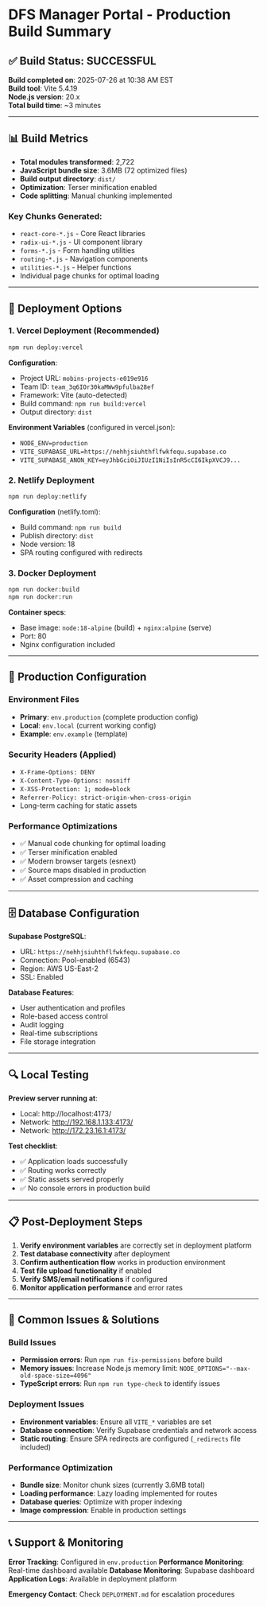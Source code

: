 # DFS Manager Portal - Production Build Summary

## ✅ Build Status: SUCCESSFUL

**Build completed on**: 2025-07-26 at 10:38 AM EST  
**Build tool**: Vite 5.4.19  
**Node.js version**: 20.x  
**Total build time**: ~3 minutes  

---

## 📊 Build Metrics

- **Total modules transformed**: 2,722
- **JavaScript bundle size**: 3.6MB (72 optimized files)
- **Build output directory**: `dist/`
- **Optimization**: Terser minification enabled
- **Code splitting**: Manual chunking implemented

### Key Chunks Generated:
- `react-core-*.js` - Core React libraries
- `radix-ui-*.js` - UI component library
- `forms-*.js` - Form handling utilities
- `routing-*.js` - Navigation components
- `utilities-*.js` - Helper functions
- Individual page chunks for optimal loading

---

## 🚀 Deployment Options

### 1. Vercel Deployment (Recommended)
```bash
npm run deploy:vercel
```

**Configuration**:
- Project URL: `mobins-projects-e019e916`
- Team ID: `team_3q6IOr30kaMWw9pfulba28ef`
- Framework: Vite (auto-detected)
- Build command: `npm run build:vercel`
- Output directory: `dist`

**Environment Variables** (configured in vercel.json):
- `NODE_ENV=production`
- `VITE_SUPABASE_URL=https://nehhjsiuhthflfwkfequ.supabase.co`
- `VITE_SUPABASE_ANON_KEY=eyJhbGciOiJIUzI1NiIsInR5cCI6IkpXVCJ9...`

### 2. Netlify Deployment
```bash
npm run deploy:netlify
```

**Configuration** (netlify.toml):
- Build command: `npm run build`
- Publish directory: `dist`
- Node version: 18
- SPA routing configured with redirects

### 3. Docker Deployment
```bash
npm run docker:build
npm run docker:run
```

**Container specs**:
- Base image: `node:18-alpine` (build) + `nginx:alpine` (serve)
- Port: 80
- Nginx configuration included

---

## 🔧 Production Configuration

### Environment Files
- **Primary**: `env.production` (complete production config)
- **Local**: `env.local` (current working config)
- **Example**: `env.example` (template)

### Security Headers (Applied)
- `X-Frame-Options: DENY`
- `X-Content-Type-Options: nosniff`
- `X-XSS-Protection: 1; mode=block`
- `Referrer-Policy: strict-origin-when-cross-origin`
- Long-term caching for static assets

### Performance Optimizations
- ✅ Manual code chunking for optimal loading
- ✅ Terser minification enabled
- ✅ Modern browser targets (esnext)
- ✅ Source maps disabled in production
- ✅ Asset compression and caching

---

## 🗄️ Database Configuration

**Supabase PostgreSQL**:
- URL: `https://nehhjsiuhthflfwkfequ.supabase.co`
- Connection: Pool-enabled (6543)
- Region: AWS US-East-2
- SSL: Enabled

**Database Features**:
- User authentication and profiles
- Role-based access control
- Audit logging
- Real-time subscriptions
- File storage integration

---

## 🔍 Local Testing

**Preview server running at**:
- Local: http://localhost:4173/
- Network: http://192.168.1.133:4173/
- Network: http://172.23.16.1:4173/

**Test checklist**:
- ✅ Application loads successfully
- ✅ Routing works correctly
- ✅ Static assets served properly
- ✅ No console errors in production build

---

## 📋 Post-Deployment Steps

1. **Verify environment variables** are correctly set in deployment platform
2. **Test database connectivity** after deployment
3. **Confirm authentication flow** works in production environment
4. **Test file upload functionality** if enabled
5. **Verify SMS/email notifications** if configured
6. **Monitor application performance** and error rates

---

## 🚨 Common Issues & Solutions

### Build Issues
- **Permission errors**: Run `npm run fix-permissions` before build
- **Memory issues**: Increase Node.js memory limit: `NODE_OPTIONS="--max-old-space-size=4096"`
- **TypeScript errors**: Run `npm run type-check` to identify issues

### Deployment Issues
- **Environment variables**: Ensure all `VITE_*` variables are set
- **Database connection**: Verify Supabase credentials and network access
- **Static routing**: Ensure SPA redirects are configured (`_redirects` file included)

### Performance Optimization
- **Bundle size**: Monitor chunk sizes (currently 3.6MB total)
- **Loading performance**: Lazy loading implemented for routes
- **Database queries**: Optimize with proper indexing
- **Image compression**: Enable in production settings

---

## 📞 Support & Monitoring

**Error Tracking**: Configured in `env.production`
**Performance Monitoring**: Real-time dashboard available
**Database Monitoring**: Supabase dashboard
**Application Logs**: Available in deployment platform

**Emergency Contact**: Check `DEPLOYMENT.md` for escalation procedures